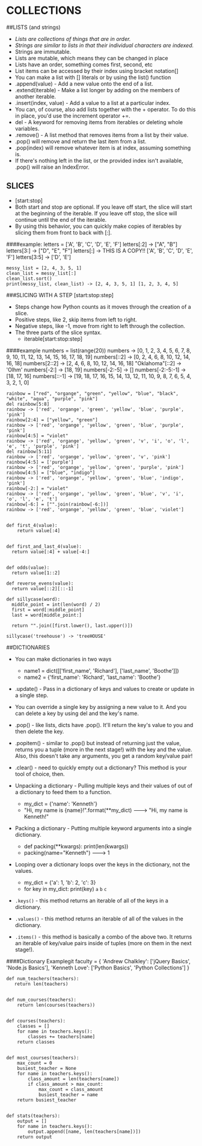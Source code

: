 # COLLECTIONS

##LISTS (and strings)
* _Lists are collections of things that are in order._
* _Strings are similar to lists in that their individual characters are indexed._
* Strings are immutable.
* Lists are mutable, which means they can be changed in place
* Lists have an order, something comes first, second, etc
* List items can be accessed by their index using bracket notation[]
* You can make a list with [] literals or by using the list() function
* .append(value) - Add a new value onto the end of a list.
* .extend(iterable) - Make a list longer by adding on the members of another iterable.
* .insert(index, value) - Add a value to a list at a particular index.
* You can, of course, also add lists together with the + operator. To do this in place, you'd use the increment operator +=.
* del - A keyword for removing items from iterables or deleting whole variables.
* .remove() - A list method that removes items from a list by their value.
* .pop() will remove and return the last item from a list.
* .pop(index) will remove whatever item is at index, assuming something is.
* If there's nothing left in the list, or the provided index isn't available, .pop() will raise an IndexError.

## SLICES
* [start:stop]
* Both start and stop are optional. If you leave off start, the slice will start at the beginning of the iterable. If you leave off stop, the slice will continue until the end of the iterable.
* By using this behavior, you can quickly make copies of iterables by slicing them from front to back with [:].

####example:
    letters = ['A', 'B', 'C', 'D', 'E', 'F']
    letters[:2] -> ["A", "B"]
    letters[3:] -> ["D", "E", "F"]
    letters[:] -> THIS IS A COPY!! ['A', 'B', 'C', 'D', 'E', 'F']
    letters[3:5] -> ['D', 'E']
    
    messy_list = [2, 4, 3, 5, 1]
    clean_list = messy_list[:]
    clean_list.sort()
    print(messy_list, clean_list) -> [2, 4, 3, 5, 1] [1, 2, 3, 4, 5]
 
###SLICING WITH A STEP
[start:stop:step]

* Steps change how Python counts as it moves through the creation of a slice. 
* Positive steps, like 2, skip items from left to right. 
* Negative steps, like -1, move from right to left through the collection.
* The three parts of the slice syntax.
    * iterable[start:stop:step]

####example
    numbers = list(range(20))
    numbers -> [0, 1, 2, 3, 4, 5, 6, 7, 8, 9, 10, 11, 12, 13, 14, 15, 16, 17, 18, 19]
    numbers[::2] -> [0, 2, 4, 6, 8, 10, 12, 14, 16, 18]
    numbers[2::2] -> [2, 4, 6, 8, 10, 12, 14, 16, 18]
    "Oklahoma"[::2] -> 'Olhm'
    numbers[-2:] -> [18, 19]
    numbers[-2:-5] -> []
    numbers[-2:-5:-1] -> [18, 17, 16]
    numbers[::-1] -> [19, 18, 17, 16, 15, 14, 13, 12, 11, 10, 9, 8, 7, 6, 5, 4, 3, 2, 1, 0]
    
    rainbow = ["red", "organge", "green", "yellow", "blue", "black", "white", "aqua", "purple", "pink"]
    del rainbow[5:8]
    rainbow -> ['red', 'organge', 'green', 'yellow', 'blue', 'purple', 'pink']
    rainbow[2:4] = ["yellow", "green"]
    rainbow -> ['red', 'organge', 'yellow', 'green', 'blue', 'purple', 'pink']
    rainbow[4:5] = "violet"
    rainbow -> ['red', 'organge', 'yellow', 'green', 'v', 'i', 'o', 'l', 'e', 't', 'purple', 'pink']
    del rainbow[5:11]
    rainbow -> ['red', 'organge', 'yellow', 'green', 'v', 'pink']
    rainbow[4:5] = ['purple']
    rainbow -> ['red', 'organge', 'yellow', 'green', 'purple', 'pink']
    rainbow[4:5] = ["blue", "indigo"]
    rainbow -> ['red', 'organge', 'yellow', 'green', 'blue', 'indigo', 'pink']
    rainbow[-2:] = "violet"
    rainbow -> ['red', 'organge', 'yellow', 'green', 'blue', 'v', 'i', 'o', 'l', 'e', 't']
    rainbow[-6:] = ["".join(rainbow[-6:])]
    rainbow -> ['red', 'organge', 'yellow', 'green', 'blue', 'violet']
    
        
    def first_4(value):
        return value[:4]
      
        
    def first_and_last_4(value):
      return value[:4] + value[-4:]
    
    
    def odds(value):
      return value[1::2]
      
    def reverse_evens(value):
      return value[::2][::-1]
      
    def sillycase(word):
      middle_point = int(len(word) / 2)
      first = word[:middle_point]
      last = word[middle_point:]
      
      return "".join([first.lower(), last.upper()])
    
    sillycase('treehouse') -> 'treeHOUSE'
      
      
##DICTIONARIES
* You can make dictionaries in two ways
    * name1 = dict([['first_name', 'Richard'], ['last_name', 'Boothe']])
    * name2 = {'first_name': 'Richard', 'last_name': 'Boothe'}
* .update() - Pass in a dictionary of keys and values to create or update in a single step.
* You can override a single key by assigning a new value to it. And you can delete a key by using del and the key's name.
* .pop(<key>) - like lists, dicts have .pop(). It'll return the key's value to you and then delete the key.
* .popitem() - similar to .pop() but instead of returning just the value, returns you a tuple (more in the next stage!) with the key and the value. Also, this doesn't take any arguments, you get a random key/value pair!
* .clear() - need to quickly empty out a dictionary? This method is your tool of choice, then.

* Unpacking a dictionary - Pulling multiple keys and their values of out of a dictionary to feed them to a function.
    * my_dict = {'name': 'Kenneth'}
    * "Hi, my name is {name}!".format(**my_dict) ---> "Hi, my name is Kenneth!"

* Packing a dictionary - Putting multiple keyword arguments into a single dictionary.
    * def packing(**kwargs):
         print(len(kwargs))
    * packing(name="Kenneth") ---> 1
    
    
* Looping over a dictionary loops over the keys in the dictionary, not the values.
    * my_dict = {'a': 1, 'b': 2, 'c': 3}
    * for key in my_dict:
         print(key)
    `a`
    `b`
    `c`

* `.keys()` - this method returns an iterable of all of the keys in a dictionary.
* `.values()` - this method returns an iterable of all of the values in the dictionary.
* `.items()` - this method is basically a combo of the above two. It returns an iterable of key/value pairs inside of tuples (more on them in the next stage!).

####Dictionary Examplegit 
    faculty = {
        'Andrew Chalkley': ['jQuery Basics', 'Node.js Basics'], 
        'Kenneth Love': ['Python Basics', 'Python Collections']
    }
     
    def num_teachers(teachers):
       return len(teachers)
        
        
    def num_courses(teachers):
        return len(courses(teachers))
        
        
    def courses(teachers):
        classes = []
        for name in teachers.keys():
            classes += teachers[name]
        return classes
        
    
    def most_courses(teachers):
        max_count = 0
        busiest_teacher = None
        for name in teachers.keys():
            class_amount = len(teachers[name])
            if class_amount > max_count:
                max_count = class_amount
                busiest_teacher = name
        return busiest_teacher
        
        
    def stats(teachers):
        output = []
        for name in teachers.keys():
            output.append([name, len(teachers[name])])
        return output    
        